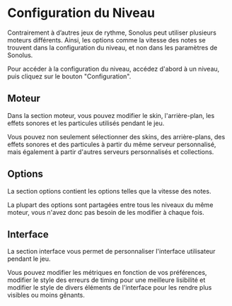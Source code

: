 # Configuration du Niveau

Contrairement à d’autres jeux de rythme, Sonolus peut utiliser plusieurs moteurs différents. Ainsi, les options comme la vitesse des notes se trouvent dans la configuration du niveau, et non dans les paramètres de Sonolus.

Pour accéder à la configuration du niveau, accédez d'abord à un niveau, puis cliquez sur le bouton "Configuration".

## Moteur

Dans la section moteur, vous pouvez modifier le skin, l'arrière-plan, les effets sonores et les particules utilisés pendant le jeu.

Vous pouvez non seulement sélectionner des skins, des arrière-plans, des effets sonores et des particules à partir du même serveur personnalisé, mais également à partir d'autres serveurs personnalisés et collections.

## Options

La section options contient les options telles que la vitesse des notes.

La plupart des options sont partagées entre tous les niveaux du même moteur, vous n'avez donc pas besoin de les modifier à chaque fois.

## Interface

La section interface vous permet de personnaliser l'interface utilisateur pendant le jeu.

Vous pouvez modifier les métriques en fonction de vos préférences, modifier le style des erreurs de timing pour une meilleure lisibilité et modifier le style de divers éléments de l'interface pour les rendre plus visibles ou moins gênants.
